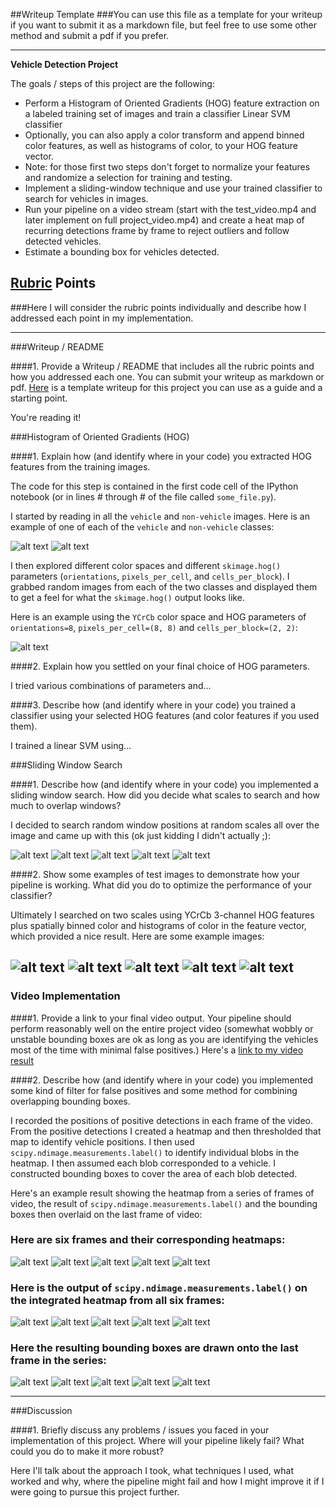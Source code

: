 ##Writeup Template
###You can use this file as a template for your writeup if you want to submit it as a markdown file, but feel free to use some other method and submit a pdf if you prefer.

---

**Vehicle Detection Project**

The goals / steps of this project are the following:

* Perform a Histogram of Oriented Gradients (HOG) feature extraction on a labeled training set of images and train a classifier Linear SVM classifier
* Optionally, you can also apply a color transform and append binned color features, as well as histograms of color, to your HOG feature vector. 
* Note: for those first two steps don't forget to normalize your features and randomize a selection for training and testing.
* Implement a sliding-window technique and use your trained classifier to search for vehicles in images.
* Run your pipeline on a video stream (start with the test_video.mp4 and later implement on full project_video.mp4) and create a heat map of recurring detections frame by frame to reject outliers and follow detected vehicles.
* Estimate a bounding box for vehicles detected.

[//]: # (Image References)
[image1]: ./output_images/car_.png
[image1-1]: ./output_images/not_car.png
[image2]: ./output_images/HOG_example.jpg
[image3]: ./output_images/test1_sliding_window.jpg
[image3-2]: ./output_images/test2_sliding_window.jpg
[image3-3]: ./output_images/test3_sliding_window.jpg
[image3-4]: ./output_images/test4_sliding_window.jpg
[image3-5]: ./output_images/test5_sliding_window.jpg
[image4]: ./output_images/test1_output_bboxes.jpg
[image4-2]: ./output_images/test2_output_bboxes.jpg
[image4-3]: ./output_images/test3_output_bboxes.jpg
[image4-4]: ./output_images/test4_output_bboxes.jpg
[image4-5]: ./output_images/test5_output_bboxes.jpg
[image5]: ./output_images/test1_heat_maps.jpg
[image5-2]: ./output_images/test2_heat_maps.jpg
[image5-3]: ./output_images/test3_heat_maps.jpg
[image5-4]: ./output_images/test4_heat_maps.jpg
[image5-5]: ./output_images/test5_heat_maps.jpg
[image6]: ./output_images/test1_heat_measurement.jpg
[image6-2]: ./output_images/test2_heat_measurement.jpg
[image6-3]: ./output_images/test3_heat_measurement.jpg
[image6-4]: ./output_images/test4_heat_measurement.jpg
[image6-5]: ./output_images/test5_heat_measurement.jpg
[image7]: ./output_images/test1_bounding_box.jpg
[image7-2]: ./output_images/test2_bounding_box.jpg
[image7-3]: ./output_images/test3_bounding_box.jpg
[image7-4]: ./output_images/test4_bounding_box.jpg
[image7-5]: ./output_images/test5_bounding_box.jpg
[video1]: https://youtu.be/7KxaXNs4rh0

## [Rubric](https://review.udacity.com/#!/rubrics/513/view) Points
###Here I will consider the rubric points individually and describe how I addressed each point in my implementation.  

---
###Writeup / README

####1. Provide a Writeup / README that includes all the rubric points and how you addressed each one.  You can submit your writeup as markdown or pdf.  [Here](https://github.com/udacity/CarND-Vehicle-Detection/blob/master/writeup_template.md) is a template writeup for this project you can use as a guide and a starting point.  

You're reading it!

###Histogram of Oriented Gradients (HOG)

####1. Explain how (and identify where in your code) you extracted HOG features from the training images.

The code for this step is contained in the first code cell of the IPython notebook (or in lines # through # of the file called `some_file.py`).  

I started by reading in all the `vehicle` and `non-vehicle` images.  Here is an example of one of each of the `vehicle` and `non-vehicle` classes:

![alt text][image1]
![alt text][image1-1]

I then explored different color spaces and different `skimage.hog()` parameters (`orientations`, `pixels_per_cell`, and `cells_per_block`).  I grabbed random images from each of the two classes and displayed them to get a feel for what the `skimage.hog()` output looks like.

Here is an example using the `YCrCb` color space and HOG parameters of `orientations=8`, `pixels_per_cell=(8, 8)` and `cells_per_block=(2, 2)`:


![alt text][image2]

####2. Explain how you settled on your final choice of HOG parameters.

I tried various combinations of parameters and...

####3. Describe how (and identify where in your code) you trained a classifier using your selected HOG features (and color features if you used them).

I trained a linear SVM using...

###Sliding Window Search

####1. Describe how (and identify where in your code) you implemented a sliding window search.  How did you decide what scales to search and how much to overlap windows?

I decided to search random window positions at random scales all over the image and came up with this (ok just kidding I didn't actually ;):

![alt text][image3]
![alt text][image3-2]
![alt text][image3-3]
![alt text][image3-4]
![alt text][image3-5]

####2. Show some examples of test images to demonstrate how your pipeline is working.  What did you do to optimize the performance of your classifier?

Ultimately I searched on two scales using YCrCb 3-channel HOG features plus spatially binned color and histograms of color in the feature vector, which provided a nice result.  Here are some example images:

![alt text][image4]
![alt text][image4-2]
![alt text][image4-3]
![alt text][image4-4]
![alt text][image4-5]
---

### Video Implementation

####1. Provide a link to your final video output.  Your pipeline should perform reasonably well on the entire project video (somewhat wobbly or unstable bounding boxes are ok as long as you are identifying the vehicles most of the time with minimal false positives.)
Here's a [link to my video result](./project_video.mp4)


####2. Describe how (and identify where in your code) you implemented some kind of filter for false positives and some method for combining overlapping bounding boxes.

I recorded the positions of positive detections in each frame of the video.  From the positive detections I created a heatmap and then thresholded that map to identify vehicle positions.  I then used `scipy.ndimage.measurements.label()` to identify individual blobs in the heatmap.  I then assumed each blob corresponded to a vehicle.  I constructed bounding boxes to cover the area of each blob detected.  

Here's an example result showing the heatmap from a series of frames of video, the result of `scipy.ndimage.measurements.label()` and the bounding boxes then overlaid on the last frame of video:

### Here are six frames and their corresponding heatmaps:

![alt text][image5]
![alt text][image5-2]
![alt text][image5-3]
![alt text][image5-4]
![alt text][image5-5]

### Here is the output of `scipy.ndimage.measurements.label()` on the integrated heatmap from all six frames:
![alt text][image6]
![alt text][image6-2]
![alt text][image6-3]
![alt text][image6-4]
![alt text][image6-5]

### Here the resulting bounding boxes are drawn onto the last frame in the series:
![alt text][image7]
![alt text][image7-2]
![alt text][image7-3]
![alt text][image7-4]
![alt text][image7-5]



---

###Discussion

####1. Briefly discuss any problems / issues you faced in your implementation of this project.  Where will your pipeline likely fail?  What could you do to make it more robust?

Here I'll talk about the approach I took, what techniques I used, what worked and why, where the pipeline might fail and how I might improve it if I were going to pursue this project further.  

